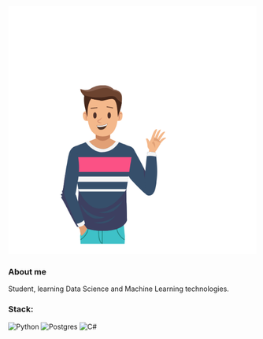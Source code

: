 [![Header](https://github.com/EnterSub/entersub/blob/main/Hello.gif)](https://github.com/EnterSub)

### About me

Student, learning Data Science and Machine Learning technologies.

### Stack:

![Python](https://img.shields.io/badge/python-3670A0?style=for-the-badge&logo=python&logoColor=ffdd54)
![Postgres](https://img.shields.io/badge/postgres-%23316192?style=for-the-badge&logo=postgresql&logoColor=white)
![C#](https://img.shields.io/badge/c%23-white?style=for-the-badge&logo=c-sharp&logoColor=white)
